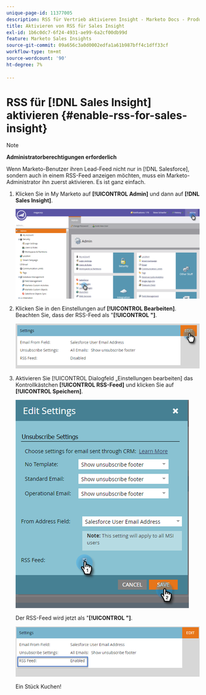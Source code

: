 ```yaml
---
unique-page-id: 11377005
description: RSS für Vertrieb aktivieren Insight - Marketo Docs - Produktdokumentation
title: Aktivieren von RSS für Sales Insight
exl-id: 1b6c0dc7-6f24-4931-ae99-6a2cf00db99d
feature: Marketo Sales Insights
source-git-commit: 09a656c3a0d0002edfa1a61b987bff4c1dff33cf
workflow-type: tm+mt
source-wordcount: '90'
ht-degree: 7%

---
```


# RSS für [!DNL Sales Insight] aktivieren {#enable-rss-for-sales-insight}

>[!NOTE]
>
>**Administratorberechtigungen erforderlich**

Wenn Marketo-Benutzer ihren Lead-Feed nicht nur in [!DNL Salesforce], sondern auch in einem RSS-Feed anzeigen möchten, muss ein Marketo-Administrator ihn zuerst aktivieren. Es ist ganz einfach.

1. Klicken Sie in My Marketo auf **[!UICONTROL Admin]** und dann auf **[!DNL Sales Insight]**.

   ![](assets/set-up-rss-1-hands.png)

1. Klicken Sie in den Einstellungen auf **[!UICONTROL Bearbeiten]**. Beachten Sie, dass der RSS-Feed als &quot;**[!UICONTROL &quot;]**.

   ![](assets/rss-settings-tab.png)

1. Aktivieren Sie [!UICONTROL  Dialogfeld „Einstellungen bearbeiten] das Kontrollkästchen **[!UICONTROL RSS-Feed]** und klicken Sie auf **[!UICONTROL Speichern]**.

   ![](assets/rss-edit-settings-2-hands.png)

   Der RSS-Feed wird jetzt als &quot;**[!UICONTROL &quot;]**.

   ![](assets/rss-final-box.png)

   Ein Stück Kuchen!
